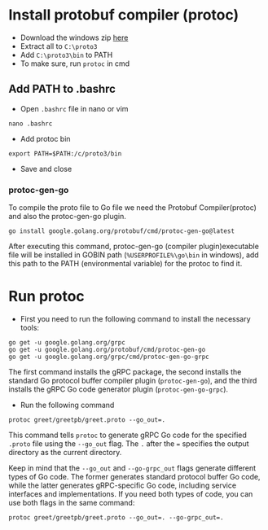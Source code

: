 # Install protobuf compiler (protoc)

-   Download the windows zip [here](https://github.com/protocolbuffers/protobuf/releases)
-   Extract all to `C:\proto3`
-   Add `C:\proto3\bin` to PATH
-   To make sure, run `protoc` in cmd

## Add PATH to .bashrc

-   Open `.bashrc` file in nano or vim

```
nano .bashrc
```

-   Add protoc bin

```
export PATH=$PATH:/c/proto3/bin
```

-   Save and close

### protoc-gen-go

To compile the proto file to Go file we need the Protobuf Compiler(protoc) and also the protoc-gen-go plugin.

```
go install google.golang.org/protobuf/cmd/protoc-gen-go@latest
```

After executing this command, protoc-gen-go (compiler plugin)executable file will be installed in GOBIN path (`%USERPROFILE%\go\bin` in windows), add this path to the PATH (environmental variable) for the protoc to find it.

# Run protoc

-   First you need to run the following command to install the necessary tools:

```
go get -u google.golang.org/grpc
go get -u google.golang.org/protobuf/cmd/protoc-gen-go
go get -u google.golang.org/grpc/cmd/protoc-gen-go-grpc
```

The first command installs the gRPC package, the second installs the standard Go protocol buffer compiler plugin (`protoc-gen-go`), and the third installs the gRPC Go code generator plugin (`protoc-gen-go-grpc`).

-   Run the following command

```
protoc greet/greetpb/greet.proto --go_out=.
```

This command tells `protoc` to generate gRPC Go code for the specified `.proto` file using the `--go_out` flag. The `.` after the `=` specifies the output directory as the current directory.

Keep in mind that the `--go_out` and `--go-grpc_out` flags generate different types of Go code. The former generates standard protocol buffer Go code, while the latter generates gRPC-specific Go code, including service interfaces and implementations. If you need both types of code, you can use both flags in the same command:

```
protoc greet/greetpb/greet.proto --go_out=. --go-grpc_out=.
```
